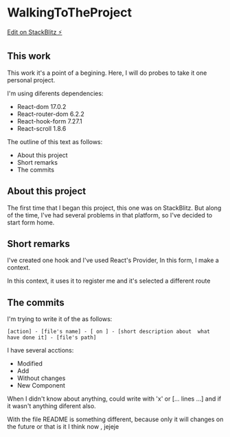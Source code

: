 # WalkingToTheProject

[Edit on StackBlitz ⚡️](https://stackblitz.com/edit/react-4a3zmh)

## This work

This work it's a point of a begining.
Here, I will do probes to take it one personal project.

I'm using diferents dependencies:

- React-dom 17.0.2
- React-router-dom 6.2.2
- React-hook-form 7.27.1
- React-scroll 1.8.6

The outline of this text as follows:

- About this project
- Short remarks
- The commits

## About this project

The first time that I began this project, this one was on StackBlitz. But along of the time, I've had several problems in that platform, so I've decided to start form home.

## Short remarks

I've created one hook and I've used React's Provider, In this form, I make a context.

In this context, it uses it to register me and it's selected a different route

## The commits

I'm trying to write it of the as follows:

```
[action] - [file's name] - [ on ] - [short description about  what have done it] - [file's path]
```
I have several acctions:

- Modified
- Add
- Without changes
- New Component

When I didn't know about anything, could write with 'x' or [... lines ...] and if it wasn't anything diferent also.

With the file README is something different, because only it will changes on the future or that is it I think now , jejeje